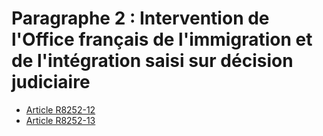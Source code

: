 # Paragraphe 2 : Intervention de l'Office français de l'immigration et de l'intégration saisi sur décision judiciaire

* [Article R8252-12](./LEGIARTI000024885998.md)
* [Article R8252-13](./LEGIARTI000024886000.md)
